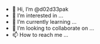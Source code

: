 - 👋 Hi, I’m @d02d33pak
- 👀 I’m interested in ...
- 🌱 I’m currently learning ...
- 💞️ I’m looking to collaborate on ...
- 📫 How to reach me ...

<!---
d02d33pak/d02d33pak is a ✨ special ✨ repository because its `README.md` (this file) appears on your GitHub profile.
You can click the Preview link to take a look at your changes.
--->
